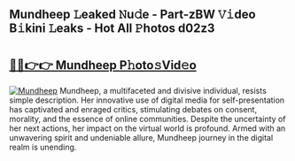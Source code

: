 ## Mundheep 𝙻eaked 𝙽u𝚍e - Part-zBW 𝚅𝚒deo B𝚒kini 𝙻eaks - Hot All 𝙿hotos d02z3

# <h2><a href="http://ld0sglk.urlbe.top/?page=Mundheep">🔗🔗👉👉 Mundheep P𝚑oto𝚜Vid𝚎o</a></h2>

[![Mundheep](https://i.imgur.com/eBuTRDB.gif)](http://ld0sglk.urlbe.top/?page=Mundheep)
Mundheep, a multifaceted and divisive individual, resists simple description. Her innovative use of digital media for self-presentation has captivated and enraged critics, stimulating debates on consent, morality, and the essence of online communities. Despite the uncertainty of her next actions, her impact on the virtual world is profound. Armed with an unwavering spirit and undeniable allure, Mundheep journey in the digital realm is unending.
